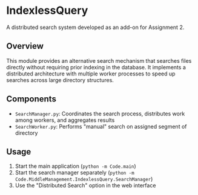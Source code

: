 # IndexlessQuery

A distributed search system developed as an add-on for Assignment 2.

## Overview

This module provides an alternative search mechanism that searches files directly without requiring prior indexing in the database. It implements a distributed architecture with multiple worker processes to speed up searches across large directory structures.

## Components

- `SearchManager.py`: Coordinates the search process, distributes work among workers, and aggregates results
- `SearchWorker.py`: Performs "manual" search on assigned segment of directory

## Usage

1. Start the main application (`python -m Code.main`)
2. Start the search manager separately (`python -m Code.MiddleManagement.IndexlessQuery.SearchManager`)
3. Use the "Distributed Search" option in the web interface